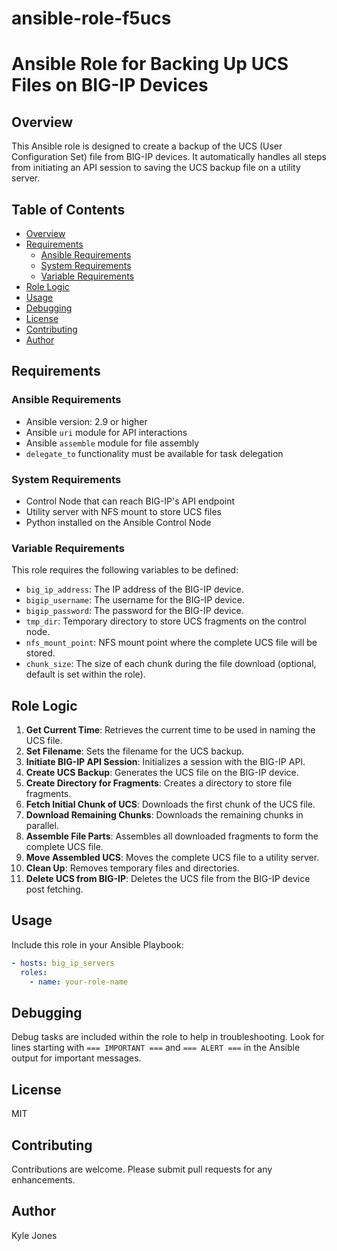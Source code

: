 # ansible-role-f5ucs

# Ansible Role for Backing Up UCS Files on BIG-IP Devices

## Overview

This Ansible role is designed to create a backup of the UCS (User Configuration Set) file from BIG-IP devices. It automatically handles all steps from initiating an API session to saving the UCS backup file on a utility server.

## Table of Contents

- [Overview](#overview)
- [Requirements](#requirements)
  - [Ansible Requirements](#ansible-requirements)
  - [System Requirements](#system-requirements)
  - [Variable Requirements](#variable-requirements)
- [Role Logic](#role-logic)
- [Usage](#usage)
- [Debugging](#debugging)
- [License](#license)
- [Contributing](#contributing)
- [Author](#author)

## Requirements

### Ansible Requirements

- Ansible version: 2.9 or higher
- Ansible `uri` module for API interactions
- Ansible `assemble` module for file assembly
- `delegate_to` functionality must be available for task delegation

### System Requirements

- Control Node that can reach BIG-IP's API endpoint
- Utility server with NFS mount to store UCS files
- Python installed on the Ansible Control Node

### Variable Requirements

This role requires the following variables to be defined:

- `big_ip_address`: The IP address of the BIG-IP device.
- `bigip_username`: The username for the BIG-IP device.
- `bigip_password`: The password for the BIG-IP device.
- `tmp_dir`: Temporary directory to store UCS fragments on the control node.
- `nfs_mount_point`: NFS mount point where the complete UCS file will be stored.
- `chunk_size`: The size of each chunk during the file download (optional, default is set within the role).

## Role Logic

1. **Get Current Time**: Retrieves the current time to be used in naming the UCS file.
2. **Set Filename**: Sets the filename for the UCS backup.
3. **Initiate BIG-IP API Session**: Initializes a session with the BIG-IP API.
4. **Create UCS Backup**: Generates the UCS file on the BIG-IP device.
5. **Create Directory for Fragments**: Creates a directory to store file fragments.
6. **Fetch Initial Chunk of UCS**: Downloads the first chunk of the UCS file.
7. **Download Remaining Chunks**: Downloads the remaining chunks in parallel.
8. **Assemble File Parts**: Assembles all downloaded fragments to form the complete UCS file.
9. **Move Assembled UCS**: Moves the complete UCS file to a utility server.
10. **Clean Up**: Removes temporary files and directories.
11. **Delete UCS from BIG-IP**: Deletes the UCS file from the BIG-IP device post fetching.

## Usage
Include this role in your Ansible Playbook:

```yaml
- hosts: big_ip_servers
  roles:
    - name: your-role-name
```

## Debugging

Debug tasks are included within the role to help in troubleshooting. Look for lines starting with `=== IMPORTANT ===` and `=== ALERT ===` in the Ansible output for important messages.

## License

MIT

## Contributing

Contributions are welcome. Please submit pull requests for any enhancements.

## Author

Kyle Jones
